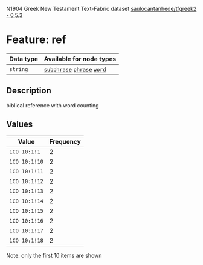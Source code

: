 <p>N1904 Greek New Testament Text-Fabric dataset <a href="https://github.com/saulocantanhede/tfgreek2">saulocantanhede/tfgreek2 - 0.5.3</a></p>

<h1>Feature: ref</h1>

<table>
<thead>
<tr>
  <th>Data type</th>
  <th>Available for node types</th>
</tr>
</thead>
<tbody>
<tr>
  <td><code>string</code></td>
  <td><A HREF="featurebynodetype.md#subphrase"><code>subphrase</code></A> <A HREF="featurebynodetype.md#phrase"><code>phrase</code></A> <A HREF="featurebynodetype.md#word"><code>word</code></A></td>
</tr>
</tbody>
</table>

<h2>Description</h2>

<p>biblical reference with word counting</p>

<h2>Values</h2>

<table>
<thead>
<tr>
  <th>Value</th>
  <th>Frequency</th>
</tr>
</thead>
<tbody>
<tr>
  <td><code>1CO 10:1!1</code></td>
  <td>2</td>
</tr>
<tr>
  <td><code>1CO 10:1!10</code></td>
  <td>2</td>
</tr>
<tr>
  <td><code>1CO 10:1!11</code></td>
  <td>2</td>
</tr>
<tr>
  <td><code>1CO 10:1!12</code></td>
  <td>2</td>
</tr>
<tr>
  <td><code>1CO 10:1!13</code></td>
  <td>2</td>
</tr>
<tr>
  <td><code>1CO 10:1!14</code></td>
  <td>2</td>
</tr>
<tr>
  <td><code>1CO 10:1!15</code></td>
  <td>2</td>
</tr>
<tr>
  <td><code>1CO 10:1!16</code></td>
  <td>2</td>
</tr>
<tr>
  <td><code>1CO 10:1!17</code></td>
  <td>2</td>
</tr>
<tr>
  <td><code>1CO 10:1!18</code></td>
  <td>2</td>
</tr>
</tbody>
</table>

<p>Note: only the first 10 items are shown</p>
